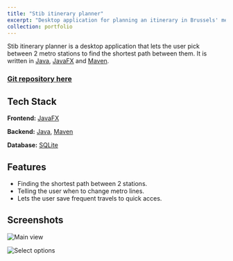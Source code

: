 ```yaml
---
title: "Stib itinerary planner"
excerpt: "Desktop application for planning an itinerary in Brussels' metro system.<br/><img src='https://imgur.com/bxny6Qa.png' style='width:650px;'>"
collection: portfolio
---
```


Stib itinerary planner is a desktop application that lets the user pick between 2 metro stations to find the shortest path between them. It is written in [Java](https://www.java.com/en/), [JavaFX](https://openjfx.io) and [Maven](https://maven.apache.org). 
### [Git repository here](https://https://github.com/RochKDev/Stib_itinerary_planner)

## Tech Stack

**Frontend:** [JavaFX](https://openjfx.io)

**Backend:** [Java](https://www.java.com/en/), [Maven](https://maven.apache.org)

**Database:** [SQLite](https://www.sqlite.org)

## Features

- Finding the shortest path between 2 stations.
- Telling the user when to change metro lines.
- Lets the user save frequent travels to quick acces.


## Screenshots

![Main view](https://imgur.com/bxny6Qa.png)

![Select options](https://imgur.com/qyiYAuU.png)
